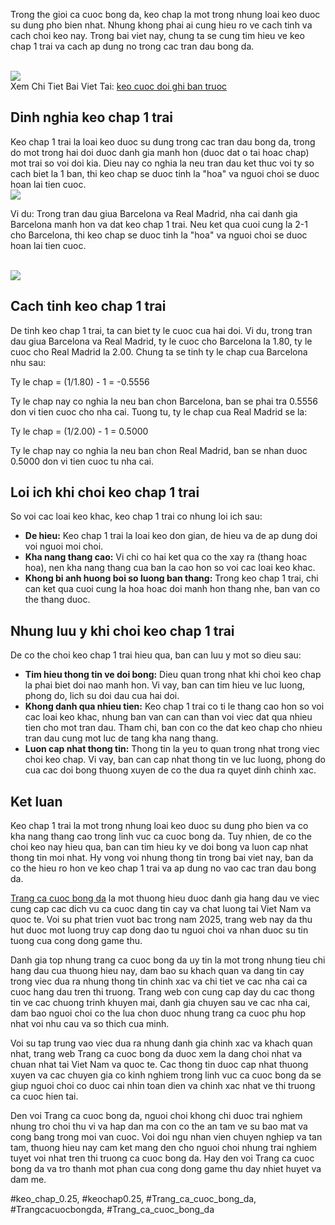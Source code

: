 <p>Trong the gioi ca cuoc bong da, keo chap la mot trong nhung loai keo duoc su dung pho bien nhat. Nhung khong phai ai cung hieu ro ve cach tinh va cach choi keo nay. Trong bai viet nay, chung ta se cung tim hieu ve keo chap 1 trai va cach ap dung no trong cac tran dau bong da.</p><br><img src="https://affcup.net/wp-content/uploads/2024/12/keo-chap-1-trai-1.webp"></br>
Xem Chi Tiet Bai Viet Tai: <a href="https://affcup.net/keo-chap-1-trai/">keo cuoc doi ghi ban truoc</a><h2>Dinh nghia keo chap 1 trai</h2><p>Keo chap 1 trai la loai keo duoc su dung trong cac tran dau bong da, trong do mot trong hai doi duoc danh gia manh hon (duoc dat o tai hoac chap) mot trai so voi doi kia. Dieu nay co nghia la neu tran dau ket thuc voi ty so cach biet la 1 ban, thi keo chap se duoc tinh la "hoa" va nguoi choi se duoc hoan lai tien cuoc.<br><img src="https://affcup.net/wp-content/uploads/2024/11/keo-tong-ban-thang-anh-dai-dien.webp"></br><p>Vi du: Trong tran dau giua Barcelona va Real Madrid, nha cai danh gia Barcelona manh hon va dat keo chap 1 trai. Neu ket qua cuoi cung la 2-1 cho Barcelona, thi keo chap se duoc tinh la "hoa" va nguoi choi se duoc hoan lai tien cuoc.</p><br><img src="https://affcup.net/wp-content/uploads/2024/11/keo-aos-anh-dai-dien.webp"></br><h2>Cach tinh keo chap 1 trai</h2><p>De tinh keo chap 1 trai, ta can biet ty le cuoc cua hai doi. Vi du, trong tran dau giua Barcelona va Real Madrid, ty le cuoc cho Barcelona la 1.80, ty le cuoc cho Real Madrid la 2.00. Chung ta se tinh ty le chap cua Barcelona nhu sau:<p>Ty le chap = (1/1.80) - 1 = -0.5556</p><p>Ty le chap nay co nghia la neu ban chon Barcelona, ban se phai tra 0.5556 don vi tien cuoc cho nha cai. Tuong tu, ty le chap cua Real Madrid se la:<p>Ty le chap = (1/2.00) - 1 = 0.5000</p><p>Ty le chap nay co nghia la neu ban chon Real Madrid, ban se nhan duoc 0.5000 don vi tien cuoc tu nha cai.</p><h2>Loi ich khi choi keo chap 1 trai</h2><p>So voi cac loai keo khac, keo chap 1 trai co nhung loi ich sau:</p><ul>
<li><strong>De hieu:</strong> Keo chap 1 trai la loai keo don gian, de hieu va de ap dung doi voi nguoi moi choi.</li>
<li><strong>Kha nang thang cao:</strong> Vi chi co hai ket qua co the xay ra (thang hoac hoa), nen kha nang thang cua ban la cao hon so voi cac loai keo khac.</li>
<li><strong>Khong bi anh huong boi so luong ban thang:</strong> Trong keo chap 1 trai, chi can ket qua cuoi cung la hoa hoac doi manh hon thang nhe, ban van co the thang duoc.</li>
</ul><h2>Nhung luu y khi choi keo chap 1 trai</h2><p>De co the choi keo chap 1 trai hieu qua, ban can luu y mot so dieu sau:</p><ul>
<li><strong>Tim hieu thong tin ve doi bong:</strong> Dieu quan trong nhat khi choi keo chap la phai biet doi nao manh hon. Vi vay, ban can tim hieu ve luc luong, phong do, lich su doi dau cua hai doi.</li>
<li><strong>Khong danh qua nhieu tien:</strong> Keo chap 1 trai co ti le thang cao hon so voi cac loai keo khac, nhung ban van can can than voi viec dat qua nhieu tien cho mot tran dau. Tham chi, ban con co the dat keo chap cho nhieu tran dau cung mot luc de tang kha nang thang.</li>
<li><strong>Luon cap nhat thong tin:</strong> Thong tin la yeu to quan trong nhat trong viec choi keo chap. Vi vay, ban can cap nhat thong tin ve luc luong, phong do cua cac doi bong thuong xuyen de co the dua ra quyet dinh chinh xac.</li>
</ul><h2>Ket luan</h2><p>Keo chap 1 trai la mot trong nhung loai keo duoc su dung pho bien va co kha nang thang cao trong linh vuc ca cuoc bong da. Tuy nhien, de co the choi keo nay hieu qua, ban can tim hieu ky ve doi bong va luon cap nhat thong tin moi nhat. Hy vong voi nhung thong tin trong bai viet nay, ban da co the hieu ro hon ve keo chap 1 trai va ap dung no vao cac tran dau bong da.</p><p><a href="https://affcup.net/">Trang ca cuoc bong da</a> la mot thuong hieu duoc danh gia hang dau ve viec cung cap cac dich vu ca cuoc dang tin cay va chat luong tai Viet Nam va quoc te. Voi su phat trien vuot bac trong nam 2025, trang web nay da thu hut duoc mot luong truy cap dong dao tu nguoi choi va nhan duoc su tin tuong cua cong dong game thu.

Danh gia top nhung trang ca cuoc bong da uy tin la mot trong nhung tieu chi hang dau cua thuong hieu nay, dam bao su khach quan va dang tin cay trong viec dua ra nhung thong tin chinh xac va chi tiet ve cac nha cai ca cuoc hang dau tren thi truong. Trang web con cung cap day du cac thong tin ve cac chuong trinh khuyen mai, danh gia chuyen sau ve cac nha cai, dam bao nguoi choi co the lua chon duoc nhung trang ca cuoc phu hop nhat voi nhu cau va so thich cua minh.

Voi su tap trung vao viec dua ra nhung danh gia chinh xac va khach quan nhat, trang web Trang ca cuoc bong da duoc xem la dang choi nhat va chuan nhat tai Viet Nam va quoc te. Cac thong tin duoc cap nhat thuong xuyen va cac chuyen gia co kinh nghiem trong linh vuc ca cuoc bong da se giup nguoi choi co duoc cai nhin toan dien va chinh xac nhat ve thi truong ca cuoc hien tai.

Den voi Trang ca cuoc bong da, nguoi choi khong chi duoc trai nghiem nhung tro choi thu vi va hap dan ma con co the an tam ve su bao mat va cong bang trong moi van cuoc. Voi doi ngu nhan vien chuyen nghiep va tan tam, thuong hieu nay cam ket mang den cho nguoi choi nhung trai nghiem tuyet voi nhat tren thi truong ca cuoc bong da. Hay den voi Trang ca cuoc bong da va tro thanh mot phan cua cong dong game thu day nhiet huyet va dam me.</p>
#keo_chap_0.25, #keochap0.25, #Trang_ca_cuoc_bong_da, #Trangcacuocbongda, #Trang_ca_cuoc_bong_da
